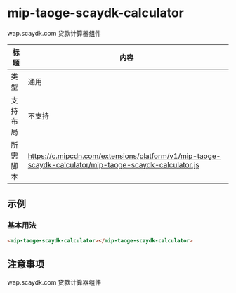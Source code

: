 # mip-taoge-scaydk-calculator

wap.scaydk.com 贷款计算器组件

标题|内容
----|----
类型|通用
支持布局|  不支持
所需脚本|https://c.mipcdn.com/extensions/platform/v1/mip-taoge-scaydk-calculator/mip-taoge-scaydk-calculator.js

## 示例

### 基本用法
```html
<mip-taoge-scaydk-calculator></mip-taoge-scaydk-calculator>
```



## 注意事项

wap.scaydk.com 贷款计算器组件
